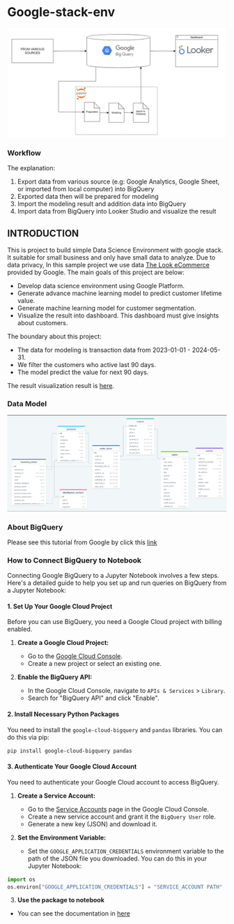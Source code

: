 # Google-stack-env
![Alt text](project-workflow.png)

### Workflow
The explanation:
1. Export data from various source (e.g: Google Analytics, Google Sheet, or imported from local computer) into BigQuery
2. Exported data then will be prepared for modeling
3. Import the modeling result and addition data into BigQuery
4. Import data from BigQuery into Looker Studio and visualize the result

## INTRODUCTION
This is project to build simple Data Science Environment with google stack. It suitable for small business and only have small data to analyze. Due to data privacy, In this sample project we use data [The Look eCommerce](https://console.cloud.google.com/marketplace/product/bigquery-public-data/thelook-ecommerce?project=molten-avenue-321912) provided by Google. The main goals of this project are below:
- Develop data science environment using Google Platform.
- Generate advance machine learning model to predict customer lifetime value.
- Generate machine learning model for customer segmentation.
- Visualize the result into dashboard. This dashboard must give insights about customers.

The boundary about this project:
- The data for modeling is transaction data from 2023-01-01 - 2024-05-31.
- We filter the customers who active last 90 days.
- The model predict the value for next 90 days.

The result visualization result is [here](https://lookerstudio.google.com/reporting/0c4e6f61-be78-49a8-bbc1-5e41868b7f37).

### Data Model
![Alt text](data-modeling.png)

### About BigQuery
Please see this tutorial from Google by click this [link](https://www.youtube.com/playlist?list=PLIivdWyY5sqLAbIdmcMwsxWg-w8Px34MS)

### How to Connect BigQuery to Notebook

Connecting Google BigQuery to a Jupyter Notebook involves a few steps. Here's a detailed guide to help you set up and run queries on BigQuery from a Jupyter Notebook:

#### 1. Set Up Your Google Cloud Project
Before you can use BigQuery, you need a Google Cloud project with billing enabled.

1. **Create a Google Cloud Project:**
   - Go to the [Google Cloud Console](https://console.cloud.google.com/).
   - Create a new project or select an existing one.

2. **Enable the BigQuery API:**
   - In the Google Cloud Console, navigate to `APIs & Services` > `Library`.
   - Search for "BigQuery API" and click "Enable".
   

#### 2. Install Necessary Python Packages
You need to install the `google-cloud-bigquery` and `pandas` libraries. You can do this via pip:

```bash
pip install google-cloud-bigquery pandas
```

#### 3. Authenticate Your Google Cloud Account
You need to authenticate your Google Cloud account to access BigQuery.

1. **Create a Service Account:**
   - Go to the [Service Accounts](https://console.cloud.google.com/iam-admin/serviceaccounts) page in the Google Cloud Console.
   - Create a new service account and grant it the `BigQuery User` role.
   - Generate a new key (JSON) and download it.

2. **Set the Environment Variable:**
   - Set the `GOOGLE_APPLICATION_CREDENTIALS` environment variable to the path of the JSON file you downloaded. You can do this in your Jupyter Notebook:


```python
import os
os.environ["GOOGLE_APPLICATION_CREDENTIALS"] = "SERVICE_ACCOUNT PATH"
```

3. **Use the package to notebook**
- You can see the documentation in [here](https://cloud.google.com/bigquery/docs/python-libraries)
